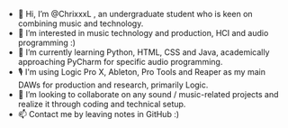 - 👋 Hi, I’m @ChrixxxL , an undergraduate student who is keen on combining music and technology.  
- 👀 I’m interested in music technology and production, HCI and audio programming :)
- 🌱 I’m currently learning Python, HTML, CSS and Java, academically approaching PyCharm for specific audio programming.
- 🎙️ I'm using Logic Pro X, Ableton, Pro Tools and Reaper as my main DAWs for production and research, primarily Logic.  
- 💞️ I’m looking to collaborate on any sound / music-related projects and realize it through coding and technical setup.
- 📫 Contact me by leaving notes in GitHub :)

<!---
ChrixxxL/ChrixxxL is a ✨ special ✨ repository because its `README.md` (this file) appears on your GitHub profile.
You can click the Preview link to take a look at your changes.
--->
